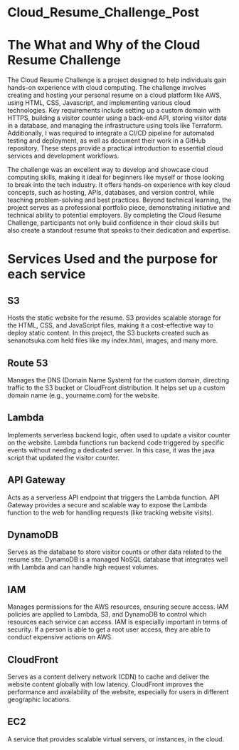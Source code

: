 # Cloud_Resume_Challenge_Post

# The What and Why of the Cloud Resume Challenge 

The Cloud Resume Challenge is a project designed to help individuals gain hands-on experience with cloud computing. The challenge involves creating and hosting your personal resume on a cloud platform like AWS, using HTML, CSS, Javascript, and implementing various cloud technologies. Key requirements include setting up a custom domain with HTTPS, building a visitor counter using a back-end API, storing visitor data in a database, and managing the infrastructure using tools like Terraform. Additionally, I was required to integrate a CI/CD pipeline for automated testing and deployment, as well as document their work in a GitHub repository. These steps provide a practical introduction to essential cloud services and development workflows.

The challenge was an excellent way to develop and showcase cloud computing skills, making it ideal for beginners like myself or those looking to break into the tech industry. It offers hands-on experience with key cloud concepts, such as hosting, APIs, databases, and version control, while teaching problem-solving and best practices. Beyond technical learning, the project serves as a professional portfolio piece, demonstrating initiative and technical ability to potential employers. By completing the Cloud Resume Challenge, participants not only build confidence in their cloud skills but also create a standout resume that speaks to their dedication and expertise.

# Services Used and the purpose for each service

## S3
Hosts the static website for the resume. S3 provides scalable storage for the HTML, CSS, and JavaScript files, making it a cost-effective way to deploy static content. In this project, the S3 buckets created such as senanotsuka.com held files like my index.html, images, and many more. 

## Route 53
Manages the DNS (Domain Name System) for the custom domain, directing traffic to the S3 bucket or CloudFront distribution. It helps set up a custom domain name (e.g., yourname.com) for the website.

## Lambda
Implements serverless backend logic, often used to update a visitor counter on the website. Lambda functions run backend code triggered by specific events without needing a dedicated server. In this case, it was the java script that updated the visitor counter. 

## API Gateway
Acts as a serverless API endpoint that triggers the Lambda function. API Gateway provides a secure and scalable way to expose the Lambda function to the web for handling requests (like tracking website visits).

## DynamoDB
Serves as the database to store visitor counts or other data related to the resume site. DynamoDB is a managed NoSQL database that integrates well with Lambda and can handle high request volumes.

## IAM
Manages permissions for the AWS resources, ensuring secure access. IAM policies are applied to Lambda, S3, and DynamoDB to control which resources each service can access. IAM is especially important in terms of security. If a person is able to get a root user access, they are able to conduct expensive actions on AWS. 

## CloudFront
Serves as a content delivery network (CDN) to cache and deliver the website content globally with low latency. CloudFront improves the performance and availability of the website, especially for users in different geographic locations.

## EC2
A service that provides scalable virtual servers, or instances, in the cloud.
